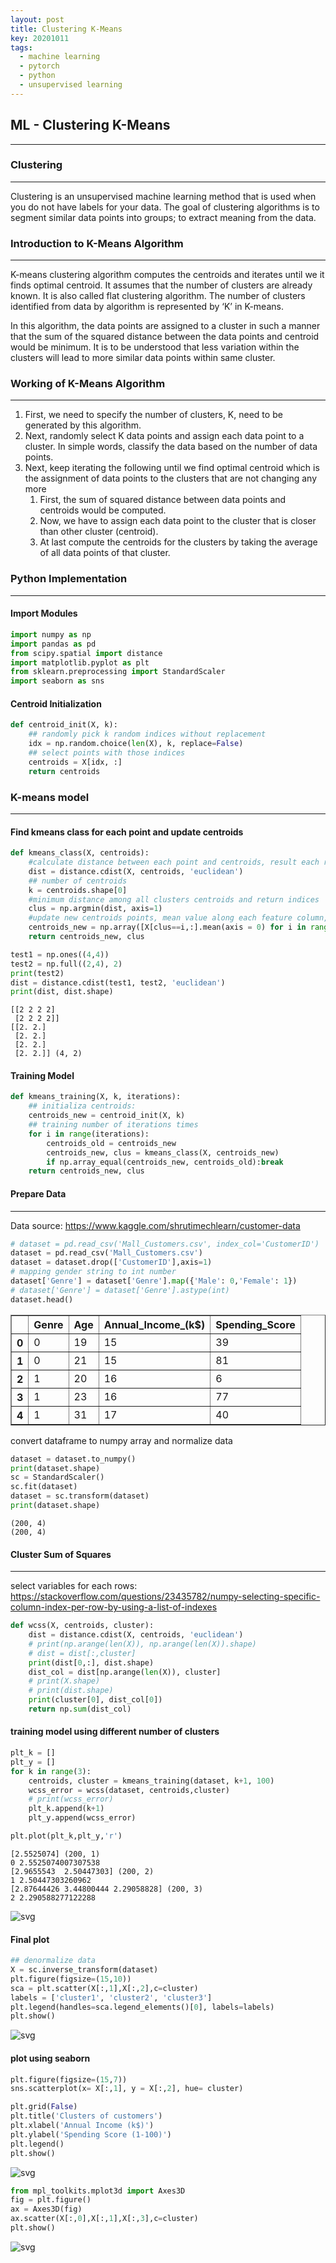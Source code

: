```yaml
---
layout: post
title: Clustering K-Means
key: 20201011
tags:
  - machine learning
  - pytorch
  - python
  - unsupervised learning
---
```


## ML - Clustering K-Means
___
### Clustering
___
Clustering is an unsupervised machine learning method that is used when you do not have labels for your data. The goal of clustering algorithms is to segment similar data points into groups; to extract meaning from the data.
<!--more-->
### Introduction to K-Means Algorithm
___
K-means clustering algorithm computes the centroids and iterates until we it finds optimal centroid. It assumes that the number of clusters are already known. It is also called flat clustering algorithm. The number of clusters identified from data by algorithm is represented by ‘K’ in K-means.

In this algorithm, the data points are assigned to a cluster in such a manner that the sum of the squared distance between the data points and centroid would be minimum. It is to be understood that less variation within the clusters will lead to more similar data points within same cluster.

### Working of K-Means Algorithm
___
1. First, we need to specify the number of clusters, K, need to be generated by this algorithm.
2. Next, randomly select K data points and assign each data point to a cluster. In simple words, classify the data based on the number of data points.
3. Next, keep iterating the following until we find optimal centroid which is the assignment of data points to the clusters that are not changing any more
    1. First, the sum of squared distance between data points and centroids would be computed.
    2. Now, we have to assign each data point to the cluster that is closer than other cluster (centroid).
    3. At last compute the centroids for the clusters by taking the average of all data points of that cluster.

### Python Implementation
___
#### Import Modules


```python
import numpy as np
import pandas as pd
from scipy.spatial import distance
import matplotlib.pyplot as plt
from sklearn.preprocessing import StandardScaler
import seaborn as sns
```

#### Centroid Initialization


```python
def centroid_init(X, k):
    ## randomly pick k random indices without replacement
    idx = np.random.choice(len(X), k, replace=False)
    ## select points with those indices
    centroids = X[idx, :]
    return centroids
```

### K-means model
___
#### Find kmeans class for each point and update centroids


```python
def kmeans_class(X, centroids):
    #calculate distance between each point and centroids, result each row shows distance for this point to each centroid
    dist = distance.cdist(X, centroids, 'euclidean')
    ## number of centroids
    k = centroids.shape[0]
    #minimum distance among all clusters centroids and return indices
    clus = np.argmin(dist, axis=1)
    #update new centroids points, mean value along each feature column, centroids does not need to be those of points
    centroids_new = np.array([X[clus==i,:].mean(axis = 0) for i in range(k)])
    return centroids_new, clus
```


```python
test1 = np.ones((4,4))
test2 = np.full((2,4), 2)
print(test2)
dist = distance.cdist(test1, test2, 'euclidean')
print(dist, dist.shape)
```

    [[2 2 2 2]
     [2 2 2 2]]
    [[2. 2.]
     [2. 2.]
     [2. 2.]
     [2. 2.]] (4, 2)

#### Training Model

```python
def kmeans_training(X, k, iterations):
    ## initializa centroids:
    centroids_new = centroid_init(X, k)
    ## training number of iterations times
    for i in range(iterations):
        centroids_old = centroids_new
        centroids_new, clus = kmeans_class(X, centroids_new)
        if np.array_equal(centroids_new, centroids_old):break
    return centroids_new, clus
```

#### Prepare Data
___
Data source: https://www.kaggle.com/shrutimechlearn/customer-data


```python
# dataset = pd.read_csv('Mall_Customers.csv', index_col='CustomerID')
dataset = pd.read_csv('Mall_Customers.csv')
dataset = dataset.drop(['CustomerID'],axis=1)
# mapping gender string to int number
dataset['Genre'] = dataset['Genre'].map({'Male': 0,'Female': 1})
# dataset['Genre'] = dataset['Genre'].astype(int)
dataset.head()
```




<div>
<style scoped>
    .dataframe tbody tr th:only-of-type {
        vertical-align: middle;
    }

    .dataframe tbody tr th {
        vertical-align: top;
    }

    .dataframe thead th {
        text-align: right;
    }
</style>
<table border="1" class="dataframe">
  <thead>
    <tr style="text-align: right;">
      <th></th>
      <th>Genre</th>
      <th>Age</th>
      <th>Annual_Income_(k$)</th>
      <th>Spending_Score</th>
    </tr>
  </thead>
  <tbody>
    <tr>
      <th>0</th>
      <td>0</td>
      <td>19</td>
      <td>15</td>
      <td>39</td>
    </tr>
    <tr>
      <th>1</th>
      <td>0</td>
      <td>21</td>
      <td>15</td>
      <td>81</td>
    </tr>
    <tr>
      <th>2</th>
      <td>1</td>
      <td>20</td>
      <td>16</td>
      <td>6</td>
    </tr>
    <tr>
      <th>3</th>
      <td>1</td>
      <td>23</td>
      <td>16</td>
      <td>77</td>
    </tr>
    <tr>
      <th>4</th>
      <td>1</td>
      <td>31</td>
      <td>17</td>
      <td>40</td>
    </tr>
  </tbody>
</table>
</div>



convert dataframe to numpy array and normalize data


```python
dataset = dataset.to_numpy()
print(dataset.shape)
sc = StandardScaler()
sc.fit(dataset)
dataset = sc.transform(dataset)
print(dataset.shape)
```

    (200, 4)
    (200, 4)


#### Cluster Sum of Squares
___
select variables for each rows:
https://stackoverflow.com/questions/23435782/numpy-selecting-specific-column-index-per-row-by-using-a-list-of-indexes

```python
def wcss(X, centroids, cluster):
    dist = distance.cdist(X, centroids, 'euclidean')
    # print(np.arange(len(X)), np.arange(len(X)).shape)
    # dist = dist[:,cluster]
    print(dist[0,:], dist.shape)
    dist_col = dist[np.arange(len(X)), cluster]
    # print(X.shape)
    # print(dist.shape)
    print(cluster[0], dist_col[0])
    return np.sum(dist_col)
```

#### training model using different number of clusters


```python
plt_k = []
plt_y = []
for k in range(3):
    centroids, cluster = kmeans_training(dataset, k+1, 100)
    wcss_error = wcss(dataset, centroids,cluster)
    # print(wcss_error)
    plt_k.append(k+1)
    plt_y.append(wcss_error)

plt.plot(plt_k,plt_y,'r')
```

    [2.5525074] (200, 1)
    0 2.5525074007307538
    [2.9655543  2.50447303] (200, 2)
    1 2.50447303260962
    [2.87644426 3.44800444 2.29058828] (200, 3)
    2 2.290588277122288





    
![svg](https://raw.githubusercontent.com/hadleyhzy34/machine_learning/master/K-means/k_means_from_scratch_files/WCSS.png)
    


#### Final plot


```python
## denormalize data
X = sc.inverse_transform(dataset)
plt.figure(figsize=(15,10))
sca = plt.scatter(X[:,1],X[:,2],c=cluster)
labels = ['cluster1', 'cluster2', 'cluster3']
plt.legend(handles=sca.legend_elements()[0], labels=labels)
plt.show()
```


    
![svg](https://raw.githubusercontent.com/hadleyhzy34/machine_learning/master/K-means/k_means_from_scratch_files/k_means_from_scratch_23_0.png)
    


#### plot using seaborn


```python
plt.figure(figsize=(15,7))
sns.scatterplot(x= X[:,1], y = X[:,2], hue= cluster)

plt.grid(False)
plt.title('Clusters of customers')
plt.xlabel('Annual Income (k$)')
plt.ylabel('Spending Score (1-100)')
plt.legend()
plt.show()
```


    
![svg](https://raw.githubusercontent.com/hadleyhzy34/machine_learning/master/K-means/k_means_from_scratch_files/k_means_from_scratch_25_0.png)
    



```python
from mpl_toolkits.mplot3d import Axes3D
fig = plt.figure()
ax = Axes3D(fig)
ax.scatter(X[:,0],X[:,1],X[:,3],c=cluster)
plt.show()
```


    
![svg](https://raw.githubusercontent.com/hadleyhzy34/machine_learning/master/K-means/k_means_from_scratch_files/k_means_from_scratch_26_0.png)